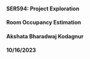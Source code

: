 #### SER594: Project Exploration
#### Room Occupancy Estimation
#### Akshata Bharadwaj Kodagnur
#### 10/16/2023
